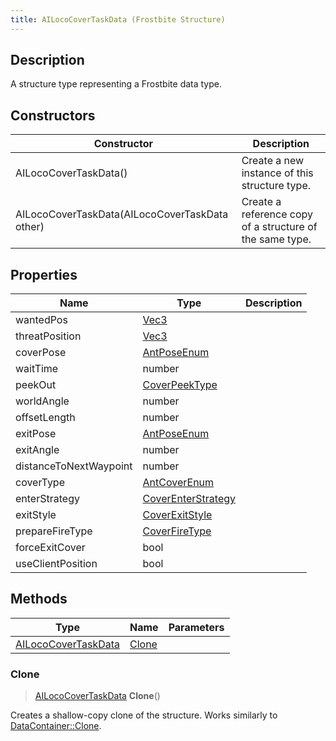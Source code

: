```yaml
---
title: AILocoCoverTaskData (Frostbite Structure)
---
```

## Description

A structure type representing a Frostbite data type.

## Constructors

| Constructor                                    | Description                                              |
| ---------------------------------------------- | -------------------------------------------------------- |
| AILocoCoverTaskData()                          | Create a new instance of this structure type.            |
| AILocoCoverTaskData(AILocoCoverTaskData other) | Create a reference copy of a structure of the same type. |

## Properties

| Name                   | Type                                     | Description |
| ---------------------- | ---------------------------------------- | ----------- |
| wantedPos              | [Vec3](/vext/ref/cls/shr/Vec3)        |             |
| threatPosition         | [Vec3](/vext/ref/cls/shr/Vec3)        |             |
| coverPose              | [AntPoseEnum](AntPoseEnum)               |             |
| waitTime               | number                                   |             |
| peekOut                | [CoverPeekType](CoverPeekType)           |             |
| worldAngle             | number                                   |             |
| offsetLength           | number                                   |             |
| exitPose               | [AntPoseEnum](AntPoseEnum)               |             |
| exitAngle              | number                                   |             |
| distanceToNextWaypoint | number                                   |             |
| coverType              | [AntCoverEnum](AntCoverEnum)             |             |
| enterStrategy          | [CoverEnterStrategy](CoverEnterStrategy) |             |
| exitStyle              | [CoverExitStyle](CoverExitStyle)         |             |
| prepareFireType        | [CoverFireType](CoverFireType)           |             |
| forceExitCover         | bool                                     |             |
| useClientPosition      | bool                                     |             |

## Methods

| Type                                       | Name            | Parameters |
| ------------------------------------------ | --------------- | ---------- |
| [AILocoCoverTaskData](AILocoCoverTaskData) | [Clone](#clone) |            |

### Clone

> [AILocoCoverTaskData](AILocoCoverTaskData) **Clone**()

Creates a shallow-copy clone of the structure. Works similarly to [DataContainer::Clone](/vext/ref/cls/shr/datacontainer#clone).
